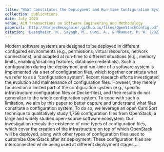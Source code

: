 ```yaml
---
title: "What Constitutes the Deployment and Run-time Configuration System? An Empirical Study on OpenStack Projects"
collection: publications
date: July 2023
venue: ACM Transactions on Software Engineering and Methodology
paperurl: 'http://NarjesBessghaier.github.io/files/OpenStackConfig.pdf'
citation: 'Bessghaier, N., Sayagh, M., Ouni, A., & Mkaouer, M. W. (2023). What Constitutes the Deployment and Run-time Configuration System? An Empirical Study on OpenStack Projects. ACM Transactions on Software Engineering and Methodology.'
---
```

Modern software systems are designed to be deployed in different configured environments (e.g., permissions, virtual resources, network connections), and adapted at run-time to different situations (e.g., memory limits, enabling/disabling features, database credentials). Such a configuration during the deployment and run-time of a software system is implemented via a set of configuration files, which together constitute what we refer to as a “configuration system”. Recent research efforts investigated the evolution and maintenance of configuration files. However, they merely focused on a limited part of the configuration system (e.g., specific infrastructure configuration files or Dockerfiles), and their results do not generalize to the whole configuration system. To cope with such a limitation, we aim by this paper to better capture and understand what files constitute a configuration system. To do so, we leverage an open Card Sort technique to qualitatively study 1,756 configuration files from OpenStack, a large and widely studied open-source software ecosystem. Our investigation reveals the existence of nine types of configuration files, which cover the creation of the infrastructure on top of which OpenStack will be deployed, along with other types of configuration files used to customize OpenStack after its deployment. These configuration files are interconnected while being used at different deployment stages....
